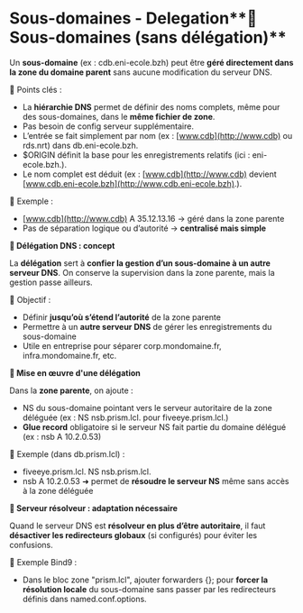 # Sous-domaines - Delegation**🌱 Sous-domaines (sans délégation)**

Un **sous-domaine** (ex : cdb.eni-ecole.bzh) peut être **géré directement dans la zone du domaine parent** sans aucune modification du serveur DNS.

👀 Points clés :

- La **hiérarchie DNS** permet de définir des noms complets, même pour des sous-domaines, dans le **même fichier de zone**.
- Pas besoin de config serveur supplémentaire.
- L’entrée se fait simplement par nom (ex : [www.cdb](http://www.cdb) ou rds.nrt) dans db.eni-ecole.bzh.
- $ORIGIN définit la base pour les enregistrements relatifs (ici : eni-ecole.bzh.).
- Le nom complet est déduit (ex : [www.cdb](http://www.cdb) devient [www.cdb.eni-ecole.bzh](http://www.cdb.eni-ecole.bzh).).

📌 Exemple :

- [www.cdb](http://www.cdb) A 35.12.13.16 → géré dans la zone parente
- Pas de séparation logique ou d’autorité → **centralisé mais simple**



**🧭 Délégation DNS : concept**

La **délégation** sert à **confier la gestion d’un sous-domaine à un autre serveur DNS**. On conserve la supervision dans la zone parente, mais la gestion passe ailleurs.

🎯 Objectif :

- Définir **jusqu’où s’étend l’autorité** de la zone parente
- Permettre à un **autre serveur DNS** de gérer les enregistrements du sous-domaine
- Utile en entreprise pour séparer corp.mondomaine.fr, infra.mondomaine.fr, etc.



**🧰 Mise en œuvre d'une délégation**

Dans la **zone parente**, on ajoute :

- NS du sous-domaine pointant vers le serveur autoritaire de la zone déléguée (ex : NS nsb.prism.lcl. pour fiveeye.prism.lcl.)
- **Glue record** obligatoire si le serveur NS fait partie du domaine délégué (ex : nsb A 10.2.0.53)

🧠 Exemple (dans db.prism.lcl) :

- fiveeye.prism.lcl. NS nsb.prism.lcl.
- nsb A 10.2.0.53 ➜ permet de **résoudre le serveur NS** même sans accès à la zone déléguée



**🔄 Serveur résolveur : adaptation nécessaire**

Quand le serveur DNS est **résolveur en plus d’être autoritaire**, il faut **désactiver les redirecteurs globaux** (si configurés) pour éviter les confusions.

📎 Exemple Bind9 :

- Dans le bloc zone "prism.lcl", ajouter forwarders {}; pour **forcer la résolution locale** du sous-domaine sans passer par les redirecteurs définis dans named.conf.options.
